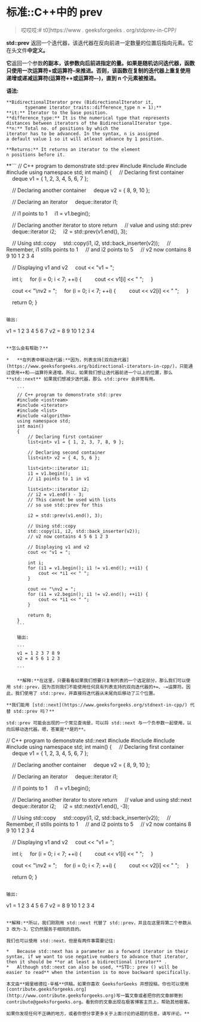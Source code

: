 # 标准::C++中的 prev

> 哎哎哎:# t0]https://www . geeksforgeeks . org/stdprev-in-CPP/

**std::prev** 返回一个迭代器，该迭代器在反向前进一定数量的位置后指向元素。它在头文件**中定义。**

**它**返回一个参数**的副本，该参数向后前进指定的量。如果是随机访问迭代器，函数只使用一次运算符+或运算符–来推进。否则，该函数在复制的迭代器上重复使用递增或递减运算符(运算符++或运算符–-)，直到 n 个元素被推进。**

**语法:**

```
**BidirectionalIterator prev (BidirectionalIterator it,
       typename iterator_traits::difference_type n = 1);**
**it:** Iterator to the base position.
**difference_type:** It is the numerical type that represents 
distances between iterators of the BidirectionalIterator type.
**n:** Total no. of positions by which the
iterator has to be advanced. In the syntax, n is assigned
a default value 1 so it will atleast advance by 1 position.

**Returns:** It returns an iterator to the element 
n positions before it. 
```

 **```
// C++ program to demonstrate std::prev
#include <iostream>
#include <iterator>
#include <deque>
#include <algorithm>
using namespace std;
int main()
{
    // Declaring first container
    deque<int> v1 = { 1, 2, 3, 4, 5, 6, 7 };

    // Declaring another container
    deque<int> v2 = { 8, 9, 10 };

    // Declaring an iterator
    deque<int>::iterator i1;

    // i1 points to 1
    i1 = v1.begin();

    // Declaring another iterator to store return
    // value and using std::prev
    deque<int>::iterator i2;
    i2 = std::prev(v1.end(), 3);

    // Using std::copy
    std::copy(i1, i2, std::back_inserter(v2));
    // Remember, i1 stills points to 1
    // and i2 points to 5
    // v2 now contains 8 9 10 1 2 3 4

    // Displaying v1 and v2
    cout << "v1 = ";

    int i;
    for (i = 0; i < 7; ++i) {
        cout << v1[i] << " ";
    }

    cout << "\nv2 = ";
    for (i = 0; i < 7; ++i) {
        cout << v2[i] << " ";
    }

    return 0;
}
```

输出:

```
v1 = 1 2 3 4 5 6 7
v2 = 8 9 10 1 2 3 4

```

**怎么会有帮助？**

*   **在列表中移动迭代器:**因为，列表支持[双向迭代器](https://www.geeksforgeeks.org/bidirectional-iterators-in-cpp/)，只能通过使用++和––运算符来递增。所以，如果我们想让迭代器前进一个以上的位置，那么 **std::next** 如果我们想减少迭代器，那么 std::prev 会非常有用。

    ```
    // C++ program to demonstrate std::prev
    #include <iostream>
    #include <iterator>
    #include <list>
    #include <algorithm>
    using namespace std;
    int main()
    {
        // Declaring first container
        list<int> v1 = { 1, 2, 3, 7, 8, 9 };

        // Declaring second container
        list<int> v2 = { 4, 5, 6 };

        list<int>::iterator i1;
        i1 = v1.begin();
        // i1 points to 1 in v1

        list<int>::iterator i2;
        // i2 = v1.end() - 3;
        // This cannot be used with lists
        // so use std::prev for this

        i2 = std::prev(v1.end(), 3);

        // Using std::copy
        std::copy(i1, i2, std::back_inserter(v2));
        // v2 now contains 4 5 6 1 2 3

        // Displaying v1 and v2
        cout << "v1 = ";

        int i;
        for (i1 = v1.begin(); i1 != v1.end(); ++i1) {
            cout << *i1 << " ";
        }

        cout << "\nv2 = ";
        for (i1 = v2.begin(); i1 != v2.end(); ++i1) {
            cout << *i1 << " ";
        }

        return 0;
    }
    ```

    输出:

    ```
    v1 = 1 2 3 7 8 9
    v2 = 4 5 6 1 2 3 

    ```

    **解释:**在这里，只要看看如果我们想要只复制列表的一个选定部分，那么我们可以使用 std::prev，因为否则我们不能使用任何具有列表支持的双向迭代器的+=、-=运算符。因此，我们使用了 std::prev，并直接将迭代器从末尾向后移动了三个位置。

**我们能用 [std::next](https://www.geeksforgeeks.org/stdnext-in-cpp/) 代替 std::prev 吗？**

std::prev 可能会出现的一个常见查询是，可以将 std::next 与一个负参数一起使用，以向后移动迭代器。嗯，答案是**是的**。

```
// C++ program to demonstrate std::next
#include <iostream>
#include <iterator>
#include <deque>
#include <algorithm>
using namespace std;
int main()
{
    // Declaring first container
    deque<int> v1 = { 1, 2, 3, 4, 5, 6, 7 };

    // Declaring another container
    deque<int> v2 = { 8, 9, 10 };

    // Declaring an iterator
    deque<int>::iterator i1;

    // i1 points to 1
    i1 = v1.begin();

    // Declaring another iterator to store return
    // value and using std::next
    deque<int>::iterator i2;
    i2 = std::next(v1.end(), -3);

    // Using std::copy
    std::copy(i1, i2, std::back_inserter(v2));
    // Remember, i1 stills points to 1
    // and i2 points to 5
    // v2 now contains 8 9 10 1 2 3 4

    // Displaying v1 and v2
    cout << "v1 = ";

    int i;
    for (i = 0; i < 7; ++i) {
        cout << v1[i] << " ";
    }

    cout << "\nv2 = ";
    for (i = 0; i < 7; ++i) {
        cout << v2[i] << " ";
    }

    return 0;
}
```

输出:

```
v1 = 1 2 3 4 5 6 7
v2 = 8 9 10 1 2 3 4

```

**解释:**所以，我们刚刚用 std::next 代替了 std::prev，并且在这里将第二个参数从 3 改为-3，它仍然服务于相同的目的。

我们也可以使用 std::next，但是有两件事需要记住:

*   Because std::next has a parameter as a forward iterator in their syntax, if we want to use negative numbers to advance that iterator, then it should be **or at least a bidirectional iterator** .
*   Although std::next can also be used, **STD:: prev () will be easier to read** when the intention is to move backward specifically.

本文由**姆里根德拉·辛格**供稿。如果你喜欢 GeeksforGeeks 并想投稿，你也可以使用[contribute.geeksforgeeks.org](http://www.contribute.geeksforgeeks.org)写一篇文章或者把你的文章邮寄到 contribute@geeksforgeeks.org。看到你的文章出现在极客博客主页上，帮助其他极客。

如果你发现任何不正确的地方，或者你想分享更多关于上面讨论的话题的信息，请写评论。**